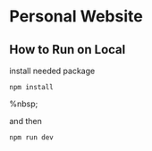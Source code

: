 # Personal Website

## How to Run on Local

install needed package
```
npm install
```

%nbsp;

and then
```
npm run dev
```

